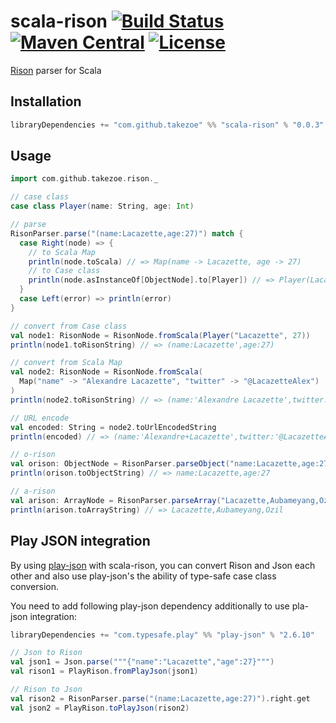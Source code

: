 scala-rison [![Build Status](https://travis-ci.org/takezoe/scala-rison.svg?branch=master)](https://travis-ci.org/takezoe/scala-rison) [![Maven Central](https://maven-badges.herokuapp.com/maven-central/com.github.takezoe/scala-rison_2.12/badge.svg)](https://maven-badges.herokuapp.com/maven-central/com.github.takezoe/scala-rison_2.12) [![License](https://img.shields.io/badge/License-Apache%202.0-blue.svg)](https://github.com/takezoe/scala-rison/blob/master/LICENSE)
========

[Rison](https://github.com/Nanonid/rison) parser for Scala

## Installation

```scala
libraryDependencies += "com.github.takezoe" %% "scala-rison" % "0.0.3"
```

## Usage


```scala
import com.github.takezoe.rison._

// case class
case class Player(name: String, age: Int)

// parse
RisonParser.parse("(name:Lacazette,age:27)") match {
  case Right(node) => {
    // to Scala Map
    println(node.toScala) // => Map(name -> Lacazette, age -> 27)
    // to Case class
    println(node.asInstanceOf[ObjectNode].to[Player]) // => Player(Lacazette, 27)
  }
  case Left(error) => println(error)
}

// convert from Case class
val node1: RisonNode = RisonNode.fromScala(Player("Lacazette", 27))
println(node1.toRisonString) // => (name:Lacazette',age:27)

// convert from Scala Map
val node2: RisonNode = RisonNode.fromScala(
  Map("name" -> "Alexandre Lacazette", "twitter" -> "@LacazetteAlex")
)
println(node2.toRisonString) // => (name:'Alexandre Lacazette',twitter:'@LacazetteAlex')

// URL encode
val encoded: String = node2.toUrlEncodedString
println(encoded) // => (name:'Alexandre+Lacazette',twitter:'@LacazetteAlex')

// o-rison
val orison: ObjectNode = RisonParser.parseObject("name:Lacazette,age:27")
println(orison.toObjectString) // => name:Lacazette,age:27

// a-rison
val arison: ArrayNode = RisonParser.parseArray("Lacazette,Aubameyang,Ozil")
println(arison.toArrayString) // => Lacazette,Aubameyang,Ozil
```

## Play JSON integration

By using [play-json](https://github.com/playframework/play-json) with scala-rison, you can convert Rison and Json each other and also use play-json's the ability of type-safe case class conversion.

You need to add following play-json dependency additionally to use pla-json integration:

```scala
libraryDependencies += "com.typesafe.play" %% "play-json" % "2.6.10"
```


```scala
// Json to Rison
val json1 = Json.parse("""{"name":"Lacazette","age":27}""")
val rison1 = PlayRison.fromPlayJson(json1)

// Rison to Json
val rison2 = RisonParser.parse("(name:Lacazette,age:27)").right.get
val json2 = PlayRison.toPlayJson(rison2)
```
